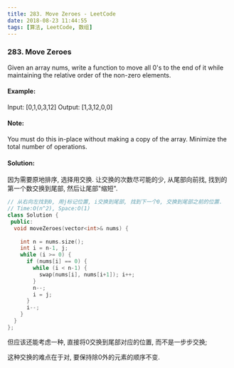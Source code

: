 ```yaml
---
title: 283. Move Zeroes - LeetCode
date: 2018-08-23 11:44:55
tags: [算法, LeetCode, 数组]
---
```


### 283. Move Zeroes

Given an array nums, write a function to move all 0's to the end of it while maintaining the relative order of the non-zero elements.

#### Example:

Input: [0,1,0,3,12]
Output: [1,3,12,0,0]

#### Note:

You must do this in-place without making a copy of the array.
Minimize the total number of operations.


#### Solution:

因为需要原地排序, 选择用交换.
让交换的次数尽可能的少, 从尾部向前找, 找到的第一个数交换到尾部, 然后让尾部"缩短".

```cpp
// 从右向左找到0, 用j标记位置, i交换到尾部, 找到下一个0, 交换到尾部之前的位置.
// Time:O(n^2), Space:O(1)
class Solution {
 public:
  void moveZeroes(vector<int>& nums) {
    
    int n = nums.size();
    int i = n-1, j;
    while (i >= 0) {
      if (nums[i] == 0) {
        while (i < n-1) {
          swap(nums[i], nums[i+1]); i++;
        }
        n--;
        i = j;
      }
      i--;
    }
  }
};
```


但应该还能考虑一种, 直接将0交换到尾部对应的位置, 而不是一步步交换;

这种交换的难点在于对, 要保持除0外的元素的顺序不变.
